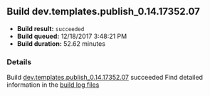 ## Build dev.templates.publish_0.14.17352.07
- **Build result:** `succeeded`
- **Build queued:** 12/18/2017 3:48:21 PM
- **Build duration:** 52.62 minutes
### Details
Build [dev.templates.publish_0.14.17352.07](https://winappstudio.visualstudio.com/web/build.aspx?pcguid=a4ef43be-68ce-4195-a619-079b4d9834c2&builduri=vstfs%3a%2f%2f%2fBuild%2fBuild%2f24442) succeeded
Find detailed information in the [build log files](https://uwpctdiags.blob.core.windows.net/buildlogs/dev.templates.publish_0.14.17352.07_logs.zip)
